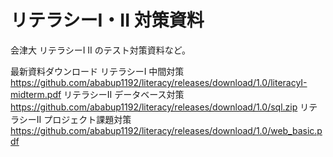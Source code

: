 # リテラシーI・II 対策資料
会津大 リテラシーI II のテスト対策資料など。

最新資料ダウンロード
リテラシーI 中間対策 
  https://github.com/ababup1192/literacy/releases/download/1.0/literacyI-midterm.pdf
リテラシーII データベース対策
  https://github.com/ababup1192/literacy/releases/download/1.0/sql.zip
リテラシーII プロジェクト課題対策
  https://github.com/ababup1192/literacy/releases/download/1.0/web_basic.pdf
  
